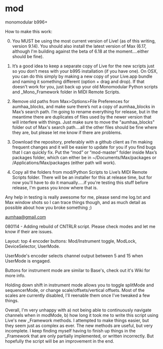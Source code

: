 mod
===

monomodular b996+

How to make this work:

0)  You MUST be using the most current version of Live!  (as of this writing, version 9.14).  You should also install the latest version of Max (6.17, although I'm building against the beta of 6.18 at the moment....either should be fine).

1) It’s a good idea to keep a separate copy of Live for the new scripts just so you don’t mess with your b995 installation (if you have one). On OSX, you can do this simply by making a new copy of your Live.app bundle and naming it something different (option + drag and drop).  If that doesn't work for you, just back up your old Monomodular Python scripts and _Mono_Framework folder in MIDI Remote Scripts.

2) Remove old paths from Max>Options>File Preferences for aumhaa_blocks, and make sure there’s not a copy of aumhaa_blocks in Max’s search path. I’m going to rename everything for release, but in the meantime there are duplicates of files used by the newer version that will interfere with things.  Just make sure to move the "aumhaa_blocks" folder out of Max's search path....all the other files should be fine where they are, but please let me know if there are problems.

3) Download the repository, preferably with a github client as I’m making frequent changes and it will be easier to update for you if you find bugs that I can quickly fix. Put the “mod” or “mod-master” folder inside Max’s packages folder, which can either be in ~/Documents/Max/packages or /Applications/Max/packages (either path will work).

4) Copy all the folders from mod/Python Scripts to Live’s MIDI Remote Scripts folder.  There will be an installer for this at release time, but for now you'll have to do it manually.....if you're testing this stuff before release, I'm guess you know where that is.

Any help in testing is really awesome for me, please send me log.txt and Max window shots so I can trace things though, and as much detail as possible about how you broke something ;)

aumhaa@gmail.com


080114  -   Adding rebuild of CNTRLR script.  Please check modes and let me know if their are issues.

Layout:  top 4 encoder buttons:  Mod/Instrument toggle, ModLock, DeviceSelector, UserMode.

UserMode's encoder selects channel output between 5 and 15 when UserMode is engaged.

Buttons for instrument mode are similar to Base's, check out it's Wiki for more info.

Holding down shift in instrument mode allows you to toggle splitMode and sequencerMode, or change scale/offsets/vertical offsets.  Most of the scales are currently disabled, I'll reenable them once I've tweaked a few things.

Overall, I'm very unhappy with a)  not being able to continuously navigate channels when in modMode, b) how long it took me to write this script using Live's new _Framework methods.  I attempted to make things easier, but they seem just as complex as ever.  The new methods are useful, but very incomplete.  I keep finding myself having to finish up things in the _Framework that are only partially implemented, or written incorrectly.  But hopefully the script will be an improvement in the end.
